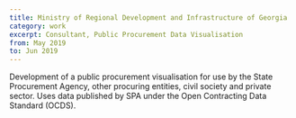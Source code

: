 ```yaml
---
title: Ministry of Regional Development and Infrastructure of Georgia
category: work
excerpt: Consultant, Public Procurement Data Visualisation
from: May 2019
to: Jun 2019
---
```

Development of a public procurement visualisation for use by the State Procurement Agency, other procuring entities, civil society and private sector. Uses data published by SPA under the Open Contracting Data Standard (OCDS).